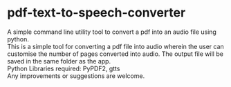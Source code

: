 # pdf-text-to-speech-converter
A simple command line utility tool to convert a pdf into an audio file using python.</br>
This is a simple tool for converting a pdf file into audio wherein the user can customise the number of pages converted into audio. The output file will be saved in the same folder as the app.</br>
Python Libraries required: PyPDF2, gtts</br>
Any improvements or suggestions are welcome.
